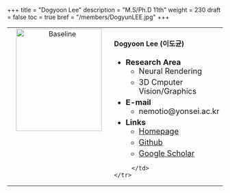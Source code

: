 +++
title = "Dogyoon Lee"
description = "M.S/Ph.D 11th"
weight = 230
draft = false
toc = true
bref = "/members/DogyunLEE.jpg"
+++

<table>
    <tr>
       <td width="280" align="center" valign="top">
          <img alt="Baseline" width="200px" height="240" src="/members/DogyunLEE.jpg">
       </td>
       <td>
            <h4>Dogyoon Lee (이도균)</h4>
            <ul class="member_info">
                <li style="font-size: 18px"><b>Research Area</b>
                    <ul class="interest">
                        <li style="margin-bottom: 5px">Neural Rendering</li>
                        <li style="margin-bottom: 5px">3D Cmputer Vision/Graphics</li>
                    </ul>
                </li>
                <li style="font-size: 18px"><b>E-mail</b>
                    <ul>
                        <li style="margin-bottom: 5px">nemotio@yonsei.ac.kr</li>
                    </ul>
                </li>
                <li style="font-size: 18px"><b>Links</b>
                    <ul class="interest">
                        <li style="margin-bottom: 5px"><a href="https://dogyoonlee.github.io">Homepage</a></li>
                        <li style="margin-bottom: 5px"><a href="https://github.com/dogyoonlee">Github</a></li>
                        <li style="margin-bottom: 5px"><a href="https://scholar.google.com/citations?user=gX4ko0IAAAAJ&hl=ko">Google Scholar</a></li>
                    </ul>
                </li>
            </ul>
            
         </td>
    </tr>
</table>